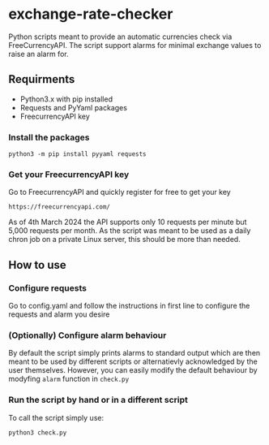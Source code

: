 # exchange-rate-checker
Python scripts meant to provide an automatic currencies check via FreeCurrencyAPI. The script support alarms for minimal exchange values to raise an alarm for.

## Requirments 
- Python3.x with pip installed
- Requests and PyYaml packages
- FreecurrencyAPI key

### Install the packages
```
python3 -m pip install pyyaml requests
```

### Get your FreecurrencyAPI key
Go to FreecurrencyAPI and quickly register for free to get your key
```
https://freecurrencyapi.com/
```
As of 4th March 2024 the API supports only 10 requests per minute but 5,000 requests per month. As the script was meant to be used as a daily chron job on a private Linux server, this should be more than needed. 
  
## How to use

### Configure requests
Go to config.yaml and follow the instructions in first line to configure the requests and alarm you desire

### (Optionally) Configure alarm behaviour 
By default the script simply prints alarms to standard output which are then meant to be used by different scripts or alternatievly acknowledged by the user themselves. However, you can easily modify the default behaviour by modyfing `alarm` function in `check.py`

### Run the script by hand or in a different script
To call the script simply use:
```
python3 check.py
```
